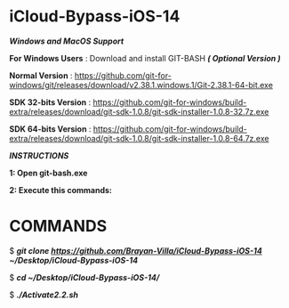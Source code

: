 # iCloud-Bypass-iOS-14


***Windows and MacOS Support***

**For Windows Users** : Download and install GIT-BASH ***( Optional Version )***


**Normal Version** : https://github.com/git-for-windows/git/releases/download/v2.38.1.windows.1/Git-2.38.1-64-bit.exe


**SDK 32-bits Version** : https://github.com/git-for-windows/build-extra/releases/download/git-sdk-1.0.8/git-sdk-installer-1.0.8-32.7z.exe


**SDK 64-bits Version** : https://github.com/git-for-windows/build-extra/releases/download/git-sdk-1.0.8/git-sdk-installer-1.0.8-64.7z.exe

***INSTRUCTIONS***

__1: Open git-bash.exe__

__2: Execute this commands:__

# COMMANDS 

$   ***git clone https://github.com/Brayan-Villa/iCloud-Bypass-iOS-14 ~/Desktop/iCloud-Bypass-iOS-14***


$   ***cd ~/Desktop/iCloud-Bypass-iOS-14/***

 
$   ***./Activate2.2.sh***

